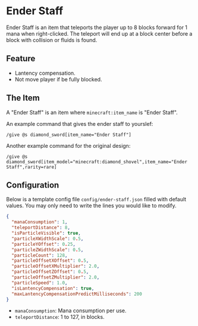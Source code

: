 # Ender Staff

Ender Staff is an item that teleports the player up to 8 blocks forward for 1 mana when right-clicked. The teleport will end up at a block center before a block with collision or fluids is found.

## Feature

- Lantency compensation.
- Not move player if be fully blocked.

## The Item

A "Ender Staff" is an item where `minecraft:item_name` is "Ender Staff".

An example command that gives the ender staff to yourslef:

```mcfunction
/give @s diamond_sword[item_name="Ender Staff"]
```

Another example command for the original design:

```mcfunction
/give @s diamond_sword[item_model="minecraft:diamond_shovel",item_name="Ender Staff",rarity=rare]
```

## Configuration

Below is a template config file `config/ender-staff.json` filled with default values. You may only need to write the lines you would like to modify.

```json
{
  "manaConsumption": 1,
  "teleportDistance": 8,
  "isParticleVisible": true,
  "particleXWidthScale": 0.5,
  "particleYOffset": 0.25,
  "particleZWidthScale": 0.5,
  "particleCount": 128,
  "particleOffsetXOffset": 0.5,
  "particleOffsetXMultiplier": 2.0,
  "particleOffsetZOffset": 0.5,
  "particleOffsetZMultiplier": 2.0,
  "particleSpeed": 1.0,
  "isLantencyCompensation": true,
  "maxLantencyCompensationPredictMilliseconds": 200
}
```

- `manaConsumption`: Mana consumption per use.
- `teleportDistance`: 1 to 127, in blocks.

